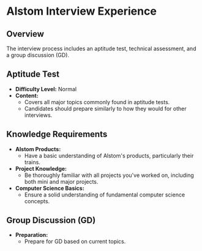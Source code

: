 # Alstom Interview Experience

## Overview
The interview process includes an aptitude test, technical assessment, and a group discussion (GD).

## Aptitude Test
- **Difficulty Level:** Normal
- **Content:** 
  - Covers all major topics commonly found in aptitude tests.
  - Candidates should prepare similarly to how they would for other interviews.

## Knowledge Requirements
- **Alstom Products:** 
  - Have a basic understanding of Alstom's products, particularly their trains.
- **Project Knowledge:**
  - Be thoroughly familiar with all projects you've worked on, including both mini and major projects.
- **Computer Science Basics:**
  - Ensure a solid understanding of fundamental computer science concepts.

## Group Discussion (GD)
- **Preparation:** 
  - Prepare for GD based on current topics.
